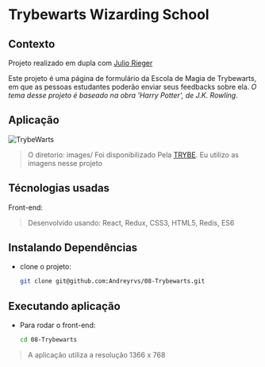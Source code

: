 # Trybewarts Wizarding School

## Contexto

Projeto realizado em dupla com [Julio Rieger](https://www.linkedin.com/in/juliorieger/ "linkedin")

Este projeto é uma página de formulário da Escola de Magia de Trybewarts, em que as pessoas estudantes poderão enviar seus feedbacks sobre ela. *O tema desse projeto é baseado na obra 'Harry Potter', de J.K. Rowling*.

## Aplicação

![TrybeWarts]()

> O diretorio: images/ Foi disponibilizado Pela [TRYBE](https://www.betrybe.com/). Eu utilizo as imagens nesse projeto

## Técnologias usadas

Front-end:
> Desenvolvido usando: React, Redux, CSS3, HTML5, Redis, ES6

## Instalando Dependências

* clone o projeto:

  ```bash
  git clone git@github.com:Andreyrvs/08-Trybewarts.git
  ```

## Executando aplicação

* Para rodar o front-end:

  ```bash
  cd 08-Trybewarts
  ```

> A aplicação utiliza a resolução 1366 x 768
